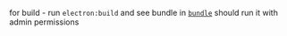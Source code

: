 for build - run `electron:build` and see bundle in [`bundle`](./release)
should run it with admin permissions
